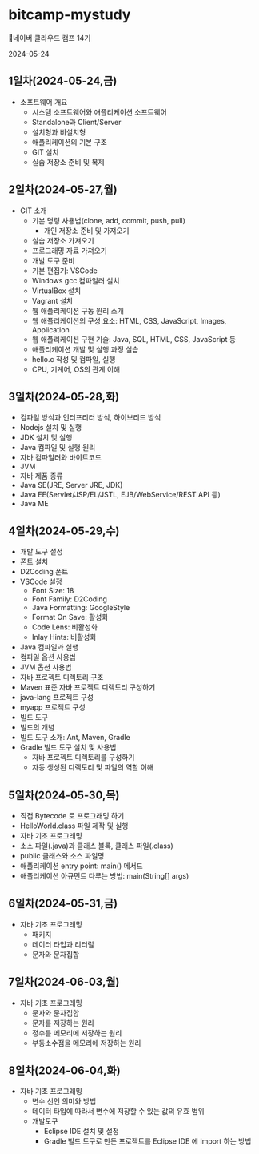 # bitcamp-mystudy

🐳네이버 클라우드 캠프 14기

2024-05-24

## 1일차(2024-05-24,금)

- 소프트웨어 개요
	- 시스템 소프트웨어와 애플리케이션 소프트웨어
	- Standalone과 Client/Server
	- 설치형과 비설치형
	- 애플리케이션의 기본 구조
	- GIT 설치
	- 실습 저장소 준비 및 복제

## 2일차(2024-05-27,월)

- GIT 소개
	- 기본 명령 사용법(clone, add, commit, push, pull)
		- 개인 저장소 준비 및 가져오기
	- 실습 저장소 가져오기
	- 프로그래밍 자료 가져오기
	- 개발 도구 준비
	- 기본 편집기: VSCode
	- Windows gcc 컴파일러 설치
	- VirtualBox 설치
	- Vagrant 설치
	- 웹 애플리케이션 구동 원리 소개
	- 웹 애플리케이션의 구성 요소: HTML, CSS, JavaScript, Images, Application
	- 웹 애플리케이션 구현 기술: Java, SQL, HTML, CSS, JavaScript 등
	- 애플리케이션 개발 및 실행 과정 실습
	- hello.c 작성 및 컴파일, 실행
	- CPU, 기계어, OS의 관계 이해
 
## 3일차(2024-05-28,화)

- 컴파일 방식과 인터프리터 방식, 하이브리드 방식
- Nodejs 설치 및 실행
- JDK 설치 및 실행
- Java 컴파일 및 실행 원리
- 자바 컴파일러와 바이트코드
- JVM
- 자바 제품 종류
- Java SE(JRE, Server JRE, JDK)
- Java EE(Servlet/JSP/EL/JSTL, EJB/WebService/REST API 등)
- Java ME

## 4일차(2024-05-29,수)

- 개발 도구 설정
- 폰트 설치
- D2Coding 폰트
- VSCode 설정
	- Font Size: 18
	- Font Family: D2Coding
	- Java Formatting: GoogleStyle
	- Format On Save: 활성화
	- Code Lens: 비활성화
	- Inlay Hints: 비활성화
- Java 컴파일과 실행
- 컴파일 옵션 사용법
- JVM 옵션 사용법
- 자바 프로젝트 디렉토리 구조
- Maven 표준 자바 프로젝트 디렉토리 구성하기
- java-lang 프로젝트 구성
- myapp 프로젝트 구성
- 빌드 도구
- 빌드의 개념
- 빌드 도구 소개: Ant, Maven, Gradle
- Gradle 빌드 도구 설치 및 사용법
	- 자바 프로젝트 디렉토리를 구성하기
	- 자동 생성된 디렉토리 및 파일의 역할 이해
    
## 5일차(2024-05-30,목)
  
- 직접 Bytecode 로 프로그래밍 하기
- HelloWorld.class 파일 제작 및 실행
- 자바 기초 프로그래밍
- 소스 파일(.java)과 클래스 블록, 클래스 파일(.class)
- public 클래스와 소스 파일명
- 애플리케이션 entry point: main() 메서드
- 애플리케이션 아규먼트 다루는 방법: main(String[] args)

## 6일차(2024-05-31,금)
  
- 자바 기초 프로그래밍
	- 패키지 
	- 데이터 타입과 리터럴
	- 문자와 문자집합

## 7일차(2024-06-03,월)

- 자바 기초 프로그래밍
	- 문자와 문자집합
	- 문자를 저장하는 원리
	- 정수를 메모리에 저장하는 원리
	- 부동소수점을 메모리에 저장하는 원리

## 8일차(2024-06-04,화)

- 자바 기초 프로그래밍
	- 변수 선언 의미와 방법
	- 데이터 타입에 따라서 변수에 저장할 수 있는 값의 유효 범위
	- 개발도구
		- Eclipse IDE 설치 및 설정
		- Gradle 빌드 도구로 만든 프로젝트를 Eclipse IDE 에 Import 하는 방법